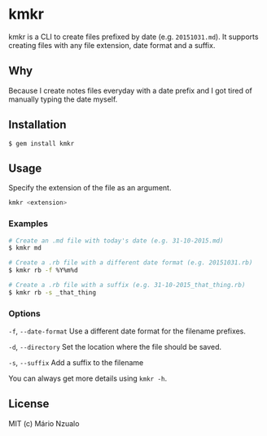 # kmkr
kmkr is a CLI to create files prefixed by date (e.g. `20151031.md`). It supports creating files with any file extension,
date format and a suffix.

## Why
Because I create notes files everyday with a date prefix and I got tired of manually typing the date myself.

## Installation

    $ gem install kmkr

## Usage
Specify the extension of the file as an argument.

```bash
kmkr <extension>
```

### Examples
```bash
# Create an .md file with today's date (e.g. 31-10-2015.md)
$ kmkr md

# Create a .rb file with a different date format (e.g. 20151031.rb)
$ kmkr rb -f %Y%m%d

# Create a .rb file with a suffix (e.g. 31-10-2015_that_thing.rb)
$ kmkr rb -s _that_thing
```
### Options
`-f`, `--date-format`
Use a different date format for the filename prefixes.

`-d`, `--directory`
Set the location where the file should be saved.

`-s`, `--suffix`
Add a suffix to the filename

You can always get more details using `kmkr -h`.

## License
MIT (c) Mário Nzualo
